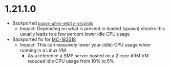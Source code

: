 # 1.21.1.0

* Backported [``pause-when-empty-seconds``](https://minecraft.wiki/w/Server.properties)
  * Impact: Depending on what is present in loaded (spawn) chunks this usually leads to a few percent lower idle CPU usage
* Backported fix for [MC-183518](https://bugs.mojang.com/browse/MC-183518)
  * Impact: This can massively lower your (idle) CPU usage when running in a Linux VM
    * As a reference a SMP server hosted on a 2 core ARM VM reduced idle CPU usage from 10% to 5%
